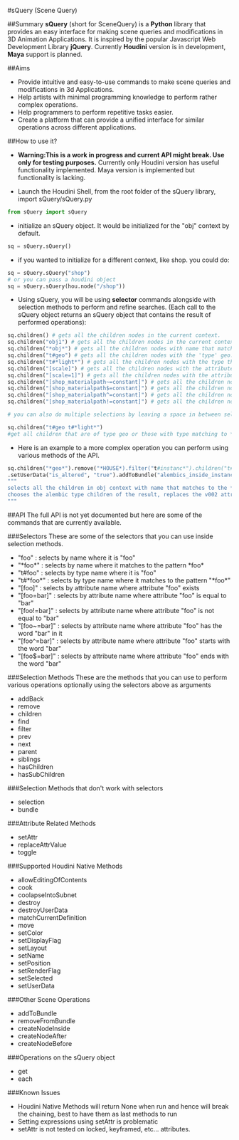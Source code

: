 #sQuery (Scene Query)

##Summary
**sQuery** (short for SceneQuery) is a **Python** library that provides an easy interface for making scene queries and modifications in 3D Animation Applications. It is inspired by the popular Javascript Web Development Library **jQuery**. Currently **Houdini** version is in development, **Maya** support is planned.

##Aims
- Provide intuitive and easy-to-use commands to make scene queries and modifications in 3d Applications.
- Help artists with minimal programming knowledge to perform rather complex operations.
- Help programmers to perform repetitive tasks easier.
- Create a platform that can provide a unified interface for similar operations across different applications.

##How to use it?
- **Warning:This is a work in progress and current API might break. Use only for testing purposes.**
Currently only Houdini version has useful functionality implemented. Maya version is implemented but functionality is lacking. 

- Launch the Houdini Shell, from the root folder of the sQuery library, import sQuery/sQuery.py
```python
from sQuery import sQuery
```
- initialize an sQuery object. It would be initialized for the "obj" context by default. 
```python
sq = sQuery.sQuery()
```
- if you wanted to initialize for a different context, like shop. you could do:
```python
sq = sQuery.sQuery("shop")
# or you can pass a houdini object
sq = sQuery.sQuery(hou.node("/shop"))
```
- Using sQuery, you will be using **selector** commands alongside with selection methods to perform and refine searches. (Each call to the sQuery object returns an sQuery object that contains the result of performed operations):

```python
sq.children() # gets all the children nodes in the current context.
sq.children("obj1") # gets all the children nodes in the current context with name obj1 (would be only one, since names are unique)
sq.children("*obj*") # gets all the children nodes with name that matches the given pattern in the brackets.
sq.children("t#geo") # gets all the children nodes with the 'type' geo.
sq.children("t#*light*") # gets all the children nodes with the type that matches the given pattern.
sq.children("[scale]") # gets all the children nodes with the attribute 'scale'.
sq.children("[scale=1]") # gets all the children nodes with the attribute scale equal to 1.
sq.children("[shop_materialpath~=constant]") # gets all the children nodes with the attribute shop_materialpath containing the word constant.
sq.children("[shop_materialpath$=constant]") # gets all the children nodes with the attribute shop_materialpath ends with the word constant.
sq.children("[shop_materialpath^=constant]") # gets all the children nodes with the attribute shop_materialpath starts with the word constant.
sq.children("[shop_materialpath!=constant]") # gets all the children nodes with the attribute shop_materialpath doesn't contain the word constant

# you can also do multiple selections by leaving a space in between selectors

sq.children("t#geo t#*light*") 
#get all children that are of type geo or those with type matching to *light*

```

- Here is an example to a more complex operation you can perform using various methods of the API.
```python
sq.children("*geo*").remove("*HOUSE*).filter("t#instanc*").children("t#alembic").replaceAttrValue("file_path", "v002", "v003")
.setUserData("is_altered", "true").addToBundle("alembics_inside_instances").next("t#switch").createNodeAfter("delete", {"group":"*_arms_"}).toggle("affectnumber").setSelected(True)
"""
selects all the children in obj context with name that matches to the *geo* pattern, from that selection removes those that have the word *HOUSE* in it, from that selection filters those whose type matches to the *instanc* pattern, 
chooses the alembic type children of the result, replaces the v002 attribute on the alembic nodes file_path parameter with v003, creates a user data on them called "is_altered" with the value "true" and adds those alembics to the bundle "alembics_inside_instances" and selects the next node if it is of type switch and creates a delete node after them with the 'group' parameter set to '*_arms_*', toggles the affect number parameter on this delete nodes (meaning if it is on, makes it off or vice versa) and then selects this 'delete' node that was created.
"""
```
##API
The full API is not yet documented but here are some of the commands that are currently available.

###Selectors
These are some of the selectors that you can use inside selection methods.
- "foo" : selects by name where it is "foo"
- "\*foo\*" : selects by name where it matches to the pattern \*foo\*
- "t#foo" : selects by type name where it is "foo"
- "t#\*foo\*" : selects by type name where it matches to the pattern "\*foo\*"
- "[foo]" : selects by attribute name where attribute "foo" exists
- "[foo=bar]" : selects by attribute name where attribute "foo" is equal to "bar"
- "[foo!=bar]" : selects by attribute name where attribute "foo" is not equal to "bar"
- "[foo~=bar]" : selects by attribute name where attribute "foo" has the word "bar" in it
- "[foo^=bar]" : selects by attribute name where attribute "foo" starts with the word "bar"
- "[foo$=bar]" : selects by attribute name where attribute "foo" ends with the word "bar"

###Selection Methods
These are the methods that you can use to perform various operations optionally using the selectors above as arguments
- addBack
- remove
- children
- find
- filter
- prev
- next
- parent
- siblings
- hasChildren
- hasSubChildren

###Selection Methods that don't work with selectors
- selection
- bundle

###Attribute Related Methods
- setAttr
- replaceAttrValue
- toggle

###Supported Houdini Native Methods
- allowEditingOfContents
- cook
- coolapseIntoSubnet
- destroy
- destroyUserData
- matchCurrentDefinition
- move
- setColor
- setDisplayFlag
- setLayout
- setName
- setPosition
- setRenderFlag
- setSelected
- setUserData

###Other Scene Operations
- addToBundle
- removeFromBundle
- createNodeInside
- createNodeAfter
- createNodeBefore

###Operations on the sQuery object
- get
- each

###Known Issues
- Houdini Native Methods will return None when run and hence will break the chaining, best to have them as last methods to run
- Setting expressions using setAttr is problematic
- setAttr is not tested on locked, keyframed, etc... attributes.
